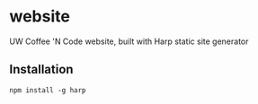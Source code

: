 # website
UW Coffee 'N Code website, built with Harp static site generator


## Installation

`npm install -g harp`


